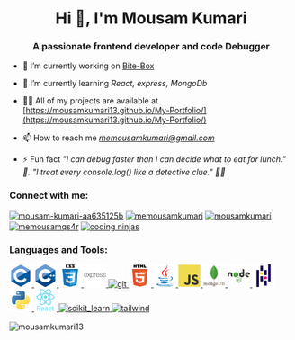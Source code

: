 
<h1 align="center">Hi 👋, I'm Mousam Kumari</h1>
<h3 align="center">A passionate frontend developer and code Debugger</h3>

- 🔭 I’m currently working on [Bite-Box](https://bite-box-tiffin-service.netlify.app/)

- 🌱 I’m currently learning *React, express, MongoDb*

- 👨‍💻 All of my projects are available at [https://mousamkumari13.github.io/My-Portfolio/](https://mousamkumari13.github.io/My-Portfolio/)

- 📫 How to reach me *memousamkumari@gmail.com*

- ⚡ Fun fact *"I can debug faster than I can decide what to eat for lunch." 🍕. "I treat every console.log() like a detective clue." 🕵️‍♂️*

<h3 align="left">Connect with me:</h3>
<p align="left">
<a href="https://linkedin.com/in/mousam-kumari-aa635125b" target="blank"><img align="center" src="https://raw.githubusercontent.com/rahuldkjain/github-profile-readme-generator/master/src/images/icons/Social/linked-in-alt.svg" alt="mousam-kumari-aa635125b" height="30" width="40" /></a>
<a href="https://www.codechef.com/users/memousamkumari" target="blank"><img align="center" src="https://cdn.jsdelivr.net/npm/simple-icons@3.1.0/icons/codechef.svg" alt="memousamkumari" height="30" width="40" /></a>
<a href="https://www.leetcode.com/mousamkumari" target="blank"><img align="center" src="https://raw.githubusercontent.com/rahuldkjain/github-profile-readme-generator/master/src/images/icons/Social/leet-code.svg" alt="mousamkumari" height="30" width="40" /></a>
<a href="https://auth.geeksforgeeks.org/user/memousamqs4r" target="blank"><img align="center" src="https://raw.githubusercontent.com/rahuldkjain/github-profile-readme-generator/master/src/images/icons/Social/geeks-for-geeks.svg" alt="memousamqs4r" height="30" width="40" /></a>
 <a href="https://www.naukri.com/code360/profile/da658b95-05ed-4d72-838f-7aaf4644e17a" target="blank">
    <img align="center" src="https://files.codingninjas.in/cn-logo-dark-9824.svg" alt="coding ninjas" height="30" width="40" />
  </a>
</p>

<h3 align="left">Languages and Tools:</h3>
<p align="left"> <a href="https://www.cprogramming.com/" target="_blank" rel="noreferrer"> <img src="https://raw.githubusercontent.com/devicons/devicon/master/icons/c/c-original.svg" alt="c" width="40" height="40"/> </a> <a href="https://www.w3schools.com/cpp/" target="_blank" rel="noreferrer"> <img src="https://raw.githubusercontent.com/devicons/devicon/master/icons/cplusplus/cplusplus-original.svg" alt="cplusplus" width="40" height="40"/> </a> <a href="https://www.w3schools.com/css/" target="_blank" rel="noreferrer"> <img src="https://raw.githubusercontent.com/devicons/devicon/master/icons/css3/css3-original-wordmark.svg" alt="css3" width="40" height="40"/> </a> <a href="https://expressjs.com" target="_blank" rel="noreferrer"> <img src="https://raw.githubusercontent.com/devicons/devicon/master/icons/express/express-original-wordmark.svg" alt="express" width="40" height="40"/> </a> <a href="https://git-scm.com/" target="_blank" rel="noreferrer"> <img src="https://www.vectorlogo.zone/logos/git-scm/git-scm-icon.svg" alt="git" width="40" height="40"/> </a> <a href="https://www.w3.org/html/" target="_blank" rel="noreferrer"> <img src="https://raw.githubusercontent.com/devicons/devicon/master/icons/html5/html5-original-wordmark.svg" alt="html5" width="40" height="40"/> </a> <a href="https://www.java.com" target="_blank" rel="noreferrer"> <img src="https://raw.githubusercontent.com/devicons/devicon/master/icons/java/java-original.svg" alt="java" width="40" height="40"/> </a> <a href="https://developer.mozilla.org/en-US/docs/Web/JavaScript" target="_blank" rel="noreferrer"> <img src="https://raw.githubusercontent.com/devicons/devicon/master/icons/javascript/javascript-original.svg" alt="javascript" width="40" height="40"/> </a> <a href="https://www.mongodb.com/" target="_blank" rel="noreferrer"> <img src="https://raw.githubusercontent.com/devicons/devicon/master/icons/mongodb/mongodb-original-wordmark.svg" alt="mongodb" width="40" height="40"/> </a> <a href="https://nodejs.org" target="_blank" rel="noreferrer"> <img src="https://raw.githubusercontent.com/devicons/devicon/master/icons/nodejs/nodejs-original-wordmark.svg" alt="nodejs" width="40" height="40"/> </a> <a href="https://pandas.pydata.org/" target="_blank" rel="noreferrer"> <img src="https://raw.githubusercontent.com/devicons/devicon/2ae2a900d2f041da66e950e4d48052658d850630/icons/pandas/pandas-original.svg" alt="pandas" width="40" height="40"/> </a> <a href="https://www.python.org" target="_blank" rel="noreferrer"> <img src="https://raw.githubusercontent.com/devicons/devicon/master/icons/python/python-original.svg" alt="python" width="40" height="40"/> </a> <a href="https://reactjs.org/" target="_blank" rel="noreferrer"> <img src="https://raw.githubusercontent.com/devicons/devicon/master/icons/react/react-original-wordmark.svg" alt="react" width="40" height="40"/> </a> <a href="https://scikit-learn.org/" target="_blank" rel="noreferrer"> <img src="https://upload.wikimedia.org/wikipedia/commons/0/05/Scikit_learn_logo_small.svg" alt="scikit_learn" width="40" height="40"/> </a> <a href="https://tailwindcss.com/" target="_blank" rel="noreferrer"> <img src="https://www.vectorlogo.zone/logos/tailwindcss/tailwindcss-icon.svg" alt="tailwind" width="40" height="40"/> </a> 
 </p>

<p><img align="center" src="https://github-readme-stats.vercel.app/api/top-langs?username=mousamkumari13&show_icons=true&locale=en&layout=compact" alt="mousamkumari13" /></p>
